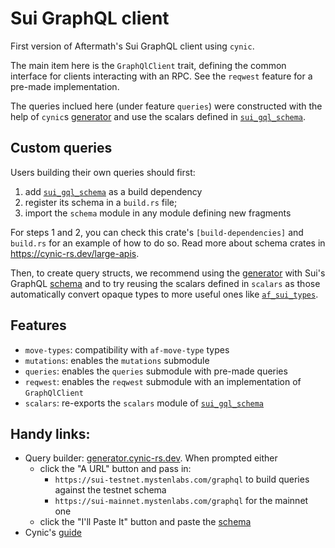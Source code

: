 <!-- cargo-rdme start -->

# Sui GraphQL client

First version of Aftermath's Sui GraphQL client using `cynic`.

The main item here is the `GraphQlClient` trait, defining the common
interface for clients interacting with an RPC. See the `reqwest` feature for a pre-made
implementation.

The queries inclued here (under feature `queries`) were constructed with the help of `cynic`s
[generator] and use the scalars defined in [`sui_gql_schema`].

## Custom queries

Users building their own queries should first:
1. add [`sui_gql_schema`] as a build dependency
1. register its schema in a `build.rs` file;
1. import the `schema` module in any module defining new fragments

For steps 1 and 2, you can check this crate's `[build-dependencies]` and `build.rs` for an
example of how to do so. Read more about schema crates in <https://cynic-rs.dev/large-apis>.

Then, to create query structs, we recommend using the [generator] with Sui's GraphQL
[schema][sui_schema] and to try reusing the scalars defined in `scalars`
as those automatically convert opaque types to more useful ones like [`af_sui_types`].

## Features

- `move-types`: compatibility with `af-move-type` types
- `mutations`: enables the `mutations` submodule
- `queries`: enables the `queries` submodule with pre-made queries
- `reqwest`: enables the `reqwest` submodule with an implementation of
  `GraphQlClient`
- `scalars`: re-exports the `scalars` module of [`sui_gql_schema`]

## Handy links:

- Query builder: [generator.cynic-rs.dev][generator]. When prompted either
  - click the "A URL" button and pass in:
    - `https://sui-testnet.mystenlabs.com/graphql` to build queries against the testnet schema
    - `https://sui-mainnet.mystenlabs.com/graphql` for the mainnet one
  - click the "I'll Paste It" button and paste the [schema][sui_schema]
- Cynic's [guide](https://cynic-rs.dev/)

[`sui_gql_schema`]: https://docs.rs/sui-gql-schema/latest/sui_gql_schema/
[generator]: https://generator.cynic-rs.dev/
[sui_schema]: https://github.com/MystenLabs/sui/blob/main/crates/sui-graphql-rpc/schema.graphql
[`af_sui_types`]: https://docs.rs/af-sui-types/latest/af_sui_types/

<!-- cargo-rdme end -->

